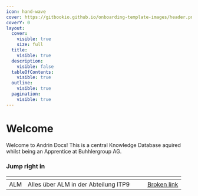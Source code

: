 ```yaml
---
icon: hand-wave
cover: https://gitbookio.github.io/onboarding-template-images/header.png
coverY: 0
layout:
  cover:
    visible: true
    size: full
  title:
    visible: true
  description:
    visible: false
  tableOfContents:
    visible: true
  outline:
    visible: true
  pagination:
    visible: true
---
```


# Welcome

Welcome to Andrin Docs! This is a central Knowledge Database aquired whilst being an Apprentice at Buhhlergroup AG.&#x20;

### Jump right in

<table data-view="cards"><thead><tr><th></th><th></th><th data-hidden data-card-cover data-type="files"></th><th data-hidden></th><th data-hidden data-card-target data-type="content-ref"></th></tr></thead><tbody><tr><td>ALM</td><td>Alles über ALM in der Abteilung ITP9</td><td></td><td></td><td><a href="broken-reference">Broken link</a></td></tr></tbody></table>
